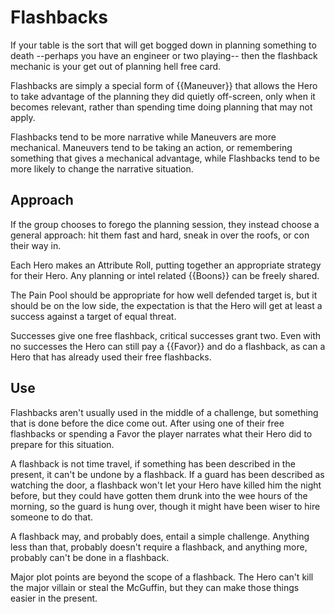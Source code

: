 # Flashbacks

If your table is the sort that will get bogged down in 
planning something to death --perhaps you have an engineer
or two playing-- then the flashback mechanic is your 
get out of planning hell free card.  

Flashbacks are simply a special form of {{Maneuver}} that 
allows the Hero to take advantage of the planning they did 
quietly off-screen, only when it becomes relevant, rather 
than spending time doing planning that may not apply. 

Flashbacks tend to be more narrative while Maneuvers are more
mechanical.  Maneuvers tend to be taking an action, or 
remembering something that gives a mechanical advantage, 
while Flashbacks tend to be more likely to change the 
narrative situation. 

## Approach

If the group chooses to forego the planning session, they 
instead choose a general approach: hit them fast and hard, 
sneak in over the roofs, or con their way in.

Each Hero makes an Attribute Roll, putting together an 
appropriate strategy for their Hero.  Any planning or 
intel related {{Boons}} can be freely shared.

The Pain Pool should be appropriate for how well defended 
target is, but it should be on the low side, the expectation
is that the Hero will get at least a success against a
target of equal threat. 

Successes give one free flashback, critical successes grant
two.  Even with no successes the Hero can still pay a 
{{Favor}} and do a flashback, as can a Hero that has 
already used their free flashbacks.

## Use

Flashbacks aren't usually used in the middle of a challenge, 
but something that is done before the dice come out. 
After using one of their free flashbacks or spending a 
Favor the player narrates what their Hero did to prepare
for this situation.

A flashback is not time travel, if something has been described 
in the present, it can't be undone by a flashback.  If a guard
has been described as watching the door, a flashback won't let 
your Hero have killed him the night before, but they could have
gotten them drunk into the wee hours of the morning, so the guard
is hung over, though it might have been wiser to hire someone 
to do that. 

A flashback may, and probably does, entail a simple challenge.
Anything less than that, probably doesn't require a flashback, 
and anything more, probably can't be done in a flashback.  

Major plot points are beyond the scope of a flashback.  The 
Hero can't kill the major villain or steal the McGuffin, but
they can make those things easier in the present. 